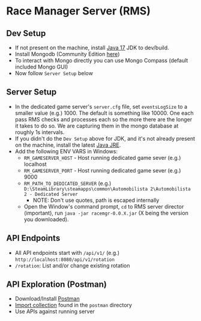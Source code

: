 # Race Manager Server (RMS)

## Dev Setup
- If not present on the machine, install [Java 17](https://docs.aws.amazon.com/corretto/latest/corretto-17-ug/downloads-list.html) JDK to dev/build.
- Install Mongodb (Community Edition [here](https://www.mongodb.com/try/download/community))
- To interact with Mongo directly you can use Mongo Compass (default included Mongo GUI)
- Now follow `Server Setup` below

## Server Setup
 - In the dedicated game server's `server.cfg` file, set `eventsLogSize` to a smaller value (e.g.) 1000. The default is something like 10000. One each pass RMS checks and processes each so the more there are the longer it takes to do so. We are capturing them in the mongo database at roughly 1s intervals. 
 - If you didn't do the `Dev Setup` above for JDK, and it's not already present on the machine, install the latest [Java JRE](https://docs.aws.amazon.com/corretto/latest/corretto-18-ug/downloads-list.html).
 - Add the following ENV VARS in Windows:
   - `RM_GAMESERVER_HOST` - Host running dedicated game sever (e.g.) localhost
   - `RM_GAMESERVER_PORT` - Host running dedicated game sever (e.g.) 9000
   - `RM_PATH_TO_DEDICATED_SERVER` (e.g.) `D:\SteamLibrary\steamapps\common\Automobilista 2\Automobilista 2 - Dedicated Server`
     - NOTE: Don't use quotes, path is escaped internally
   - Open the Window's command prompt, `cd` to RMS server director (important), run `java -jar racemgr-0.0.X.jar` (X being the version you downloaded).

## API Endpoints
 - All API endpoints start with `/api/v1/` (e.g.) `http://localhost:8080/api/v1/rotation`
 - `/rotation`: List and/or change existing rotation

## API Exploration (Postman)
 - Download/Install [Postman](https://www.postman.com/downloads/)
 - [Import collection](https://learning.postman.com/docs/getting-started/importing-and-exporting-data/) found in the `postman` directory
 - Use APIs against running server
